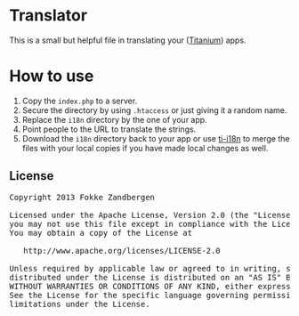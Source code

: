 # Translator

This is a small but helpful file in translating your ([Titanium](http://docs.appcelerator.com/titanium/latest/#!/guide/Titanium_Command-Line_Interface_Reference)) apps.

# How to use

1. Copy the `index.php` to a server.
2. Secure the directory by using `.htaccess` or just giving it a random name.
3. Replace the `i18n` directory by the one of your app.
4. Point people to the URL to translate the strings.
5. Download the `i18n` directory back to your app or use [ti-i18n](https://nodei.co/npm/ti-i18n/) to merge the files with your local copies if you have made local changes as well.

## License

<pre>
Copyright 2013 Fokke Zandbergen

Licensed under the Apache License, Version 2.0 (the "License");
you may not use this file except in compliance with the License.
You may obtain a copy of the License at

   http://www.apache.org/licenses/LICENSE-2.0

Unless required by applicable law or agreed to in writing, software
distributed under the License is distributed on an "AS IS" BASIS,
WITHOUT WARRANTIES OR CONDITIONS OF ANY KIND, either express or implied.
See the License for the specific language governing permissions and
limitations under the License.
</pre>
